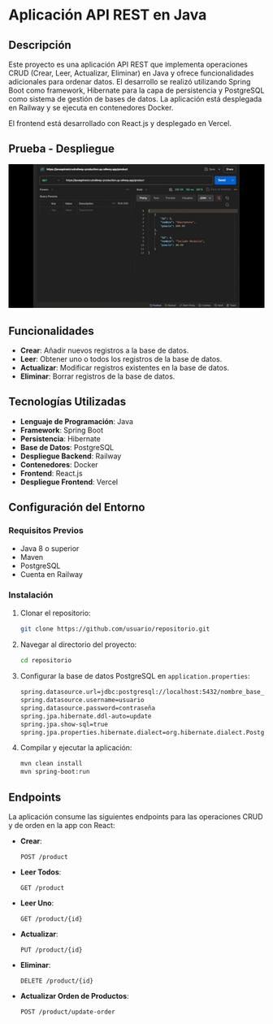 # Aplicación API REST en Java

## Descripción

Este proyecto es una aplicación API REST que implementa operaciones CRUD (Crear, Leer, Actualizar, Eliminar) en Java y ofrece funcionalidades adicionales para ordenar datos. El desarrollo se realizó utilizando Spring Boot como framework, Hibernate para la capa de persistencia y PostgreSQL como sistema de gestión de bases de datos. La aplicación está desplegada en Railway y se ejecuta en contenedores Docker.

El frontend está desarrollado con React.js y desplegado en Vercel.

## Prueba - Despliegue

<div align="center">
  <img src="https://github.com/RendevMq/MyGIFS/blob/main/CRUD.gif?raw=true" width="700" alt="Final Result">
</div>


## Funcionalidades

- **Crear**: Añadir nuevos registros a la base de datos.
- **Leer**: Obtener uno o todos los registros de la base de datos.
- **Actualizar**: Modificar registros existentes en la base de datos.
- **Eliminar**: Borrar registros de la base de datos.

## Tecnologías Utilizadas

- **Lenguaje de Programación**: Java
- **Framework**: Spring Boot
- **Persistencia**: Hibernate
- **Base de Datos**: PostgreSQL
- **Despliegue Backend**: Railway
- **Contenedores**: Docker
- **Frontend**: React.js
- **Despliegue Frontend**: Vercel

## Configuración del Entorno

### Requisitos Previos

- Java 8 o superior
- Maven
- PostgreSQL
- Cuenta en Railway

### Instalación

1. Clonar el repositorio:
    ```bash
    git clone https://github.com/usuario/repositorio.git
    ```
2. Navegar al directorio del proyecto:
    ```bash
    cd repositorio
    ```
3. Configurar la base de datos PostgreSQL en `application.properties`:
    ```properties
    spring.datasource.url=jdbc:postgresql://localhost:5432/nombre_base_datos
    spring.datasource.username=usuario
    spring.datasource.password=contraseña
    spring.jpa.hibernate.ddl-auto=update
    spring.jpa.show-sql=true
    spring.jpa.properties.hibernate.dialect=org.hibernate.dialect.PostgreSQLDialect
    ```
4. Compilar y ejecutar la aplicación:
    ```bash
    mvn clean install
    mvn spring-boot:run
    ```

## Endpoints

La aplicación consume las siguientes endpoints para las operaciones CRUD y de orden en la app con React:

- **Crear**:
    ```http
    POST /product
    ```
- **Leer Todos**:
    ```http
    GET /product
    ```
- **Leer Uno**:
    ```http
    GET /product/{id}
    ```
- **Actualizar**:
    ```http
    PUT /product/{id}
    ```
- **Eliminar**:
    ```http
    DELETE /product/{id}
    ```
- **Actualizar Orden de Productos**:
    ```http
    POST /product/update-order
    ```





